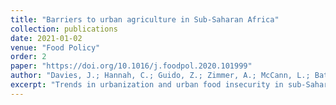 ```yaml
---
title: "Barriers to urban agriculture in Sub-Saharan Africa"
collection: publications
date: 2021-01-02
venue: "Food Policy"
order: 2
paper: "https://doi.org/10.1016/j.foodpol.2020.101999"
author: "Davies, J.; Hannah, C.; Guido, Z.; Zimmer, A.; McCann, L.; Battersby J.; & Evans, T."
excerpt: "Trends in urbanization and urban food insecurity in sub-Saharan Africa (SSA) have stimulated critical debates around the potential benefits of urban agriculture (UA) to urban livelihoods. Some scholars suggest that UA can contribute to the food quantity, food quality and income needs of urban households. However, much of the evidence cited comes from single case studies, with particular attention paid to large cities and high-income countries. There is a resulting gap in understanding regarding what role UA plays in the food security of households in smaller African cities and towns. These smaller urban areas are likely to house a large fraction of SSA’s urban population in future and are important sites for early intervention by policymakers. Our analysis is based on survey data collected from 2,687 low- and low-middle income households in 18 urban areas with populations of less than 200,000 across Zambia and Kenya. We perform statistical analyses to investigate the association between UA and household food security and assess which types of households are engaged in UA. We found that 33% of households in our sample are engaged in UA and there was limited statistical significance in terms of the relationship between UA and household food security. Our results reveal three key barriers to UA, namely settlement formality, property rights, and distance from food retailers. These barriers imply the need for urban planners and policymakers to revisit how decisions are made about issues such as residential development, land tenure, transport infrastructure, and the use of space in cities, as these affect the ability of households to produce, sell, and access food. Policy and planning mechanisms should further recognize the embeddedness of UA within African urban food systems, in which traditional markets, informal trading, and modern food retail also play an integral role."
---
```

